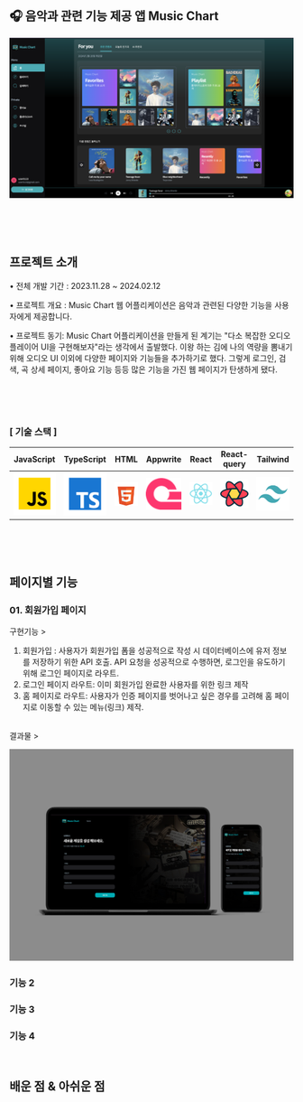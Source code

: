 
## 🎧 음악과 관련 기능 제공 앱 Music Chart 

<p>
  <img src="public/assets/images/HomePage.png">  
</p>

<br>
<br>
<br>


## 프로젝트 소개
• 전체 개발 기간 : 2023.11.28 ~ 2024.02.12

• 프로젝트 개요 : Music Chart 웹 어플리케이션은 음악과 관련된 다양한 기능을 사용자에게 제공합니다. 

• 프로젝트 동기: Music Chart 어플리케이션을 만들게 된 계기는 "다소 복잡한 오디오 플레이어 UI을 구현해보자"라는 생각에서 출발했다. 이왕 하는 김에 나의 역량을 뽐내기 위해 오디오 UI 이외에 다양한 페이지와 기능들을 추가하기로 했다. 그렇게 로그인, 검색, 곡 상세 페이지, 좋아요 기능 등등 많은 기능을 가진 웹 페이지가 탄생하게 됐다. 

<br>
<br>
<br>

### [ 기술 스택 ]


| JavaScript | TypeScript |   HTML   |   Appwrite  |   React   |   React-query  |   Tailwind  |
| :--------: | :--------: | :------: | :---------: | :-------: | :------------: | :---------: |
|   ![js]    |   ![ts]    | ![html]  | ![appwrite] |  ![react] |  ![react-query] | ![tailwind] |

<br>
<br>
<br>

## 페이지별 기능

### 01. 회원가입 페이지
 구현기능 >
 1) 회원가입 : 사용자가 회원가입 폼을 성공적으로 작성 시 데이터베이스에 유저 정보를 저장하기 위한 API 호출. API 요청을 성공적으로 수행하면, 로그인을 유도하기 위해 로그인 페이지로 라우트.
 2) 로그인 페이지 라우트: 이미 회원가입 완료한 사용자를 위한 링크 제작
 3) 홈 페이지로 라우트: 사용자가 인증 페이지를 벗어나고 싶은 경우를 고려해 홈 페이지로 이동할 수 있는 메뉴(링크) 제작.
  
<br/>
 결과물 >
<p align="center">
  <img src="public/assets/images/register_page.png">
</p>


### 기능 2

### 기능 3

### 기능 4

<br>

## 배운 점 & 아쉬운 점

<p align="justify">

</p>

<br>

<!-- Stack Icon Refernces -->

[js]: public/assets/icons/javascript.svg
[ts]: public/assets/icons/typescript.svg
[react]: public/assets/icons/react.svg
[html]: public/assets/icons/html.svg
[tailwind]: public/assets/icons/tailwind.svg
[appwrite]: public/assets/icons/appwrite.png
[react-query]: public/assets/icons/react-query.svg
